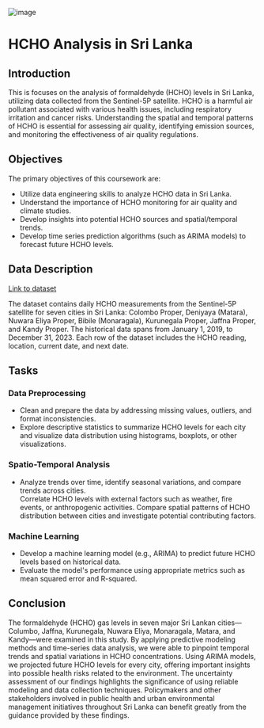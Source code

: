 ![image](https://github.com/DeelakaDias/Analyzing-HCHO-Gas-Level-in-Sri-Lanka/assets/127048309/0ff2a765-5925-4463-a5f9-daec8d8e0418)<h1>HCHO Analysis in Sri Lanka</h1>

<h2>Introduction</h2>
<p>This is focuses on the analysis of formaldehyde (HCHO) levels in Sri Lanka, utilizing data collected from the Sentinel-5P satellite. HCHO is a harmful air pollutant associated with various health issues, including respiratory irritation and cancer risks. Understanding the spatial and temporal patterns of HCHO is essential for assessing air quality, identifying emission sources, and monitoring the effectiveness of air quality regulations.
</p>

<h2>Objectives</h2>

The primary objectives of this coursework are:
<ul>
<li>Utilize data engineering skills to analyze HCHO data in Sri Lanka.</li>
<li>Understand the importance of HCHO monitoring for air quality and climate studies.</li>
<li>Develop insights into potential HCHO sources and spatial/temporal trends.</li>
<li>Develop time series prediction algorithms (such as ARIMA models) to forecast future HCHO levels.</li>
</ul>

<h2>Data Description</h2>
<a href="https://drive.google.com/drive/folders/1xzQ5pIEnaUN2DOyZTqYSJrxFMC8Unx73?usp=sharing">Link to dataset</a>
<p>The dataset contains daily HCHO measurements from the Sentinel-5P satellite for seven cities in Sri Lanka: Colombo Proper, Deniyaya (Matara), Nuwara Eliya Proper, Bibile (Monaragala), Kurunegala Proper, Jaffna Proper, and Kandy Proper. The historical data spans from January 1, 2019, to December 31, 2023. Each row of the dataset includes the HCHO reading, location, current date, and next date.
</p>


<h2>Tasks</h2>

<h3>Data Preprocessing</h3>
<ul>
  
<li>Clean and prepare the data by addressing missing values, outliers, and format inconsistencies.
<li>Explore descriptive statistics to summarize HCHO levels for each city and visualize data distribution using histograms, boxplots, or other visualizations.</li>

</ul>

<h3>Spatio-Temporal Analysis</h3>
<ul>
<li>Analyze trends over time, identify seasonal variations, and compare trends across cities.</li>
Correlate HCHO levels with external factors such as weather, fire events, or anthropogenic activities.
Compare spatial patterns of HCHO distribution between cities and investigate potential contributing factors.
</ul>


<h3>Machine Learning</h3>
<ul>
<li>Develop a machine learning model (e.g., ARIMA) to predict future HCHO levels based on historical data.</li>
<li>Evaluate the model's performance using appropriate metrics such as mean squared error and R-squared.</li>
</ul>
<h2>Conclusion</h2>

<p>
The formaldehyde (HCHO) gas levels in seven major Sri Lankan cities—Columbo, Jaffna, Kurunegala, Nuwara Eliya, Monaragala, Matara, and Kandy—were examined in this study. By applying predictive modeling methods and time-series data analysis, we were able to pinpoint temporal trends and spatial variations in HCHO concentrations. Using ARIMA models, we projected future HCHO levels for every city, offering important insights into possible health risks related to the environment. The uncertainty assessment of our findings highlights the significance of using reliable modeling and data collection techniques. Policymakers and other stakeholders involved in public health and urban environmental management initiatives throughout Sri Lanka can benefit greatly from the guidance provided by these findings.
</p>

